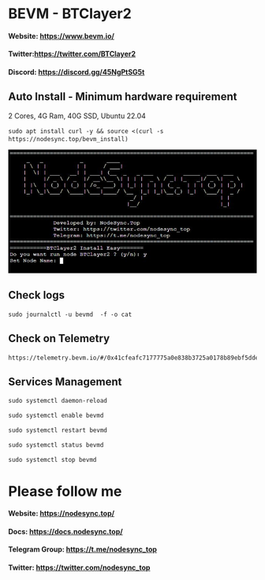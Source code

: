 # BEVM - BTClayer2 
#### Website: https://www.bevm.io/
#### Twitter:https://twitter.com/BTClayer2
#### Discord: https://discord.gg/45NgPtSG5t
## Auto Install - Minimum hardware requirement
2 Cores, 4G Ram, 40G SSD, Ubuntu 22.04
```console
sudo apt install curl -y && source <(curl -s https://nodesync.top/bevm_install)
```
![Auto install by NodeSync.Top](https://raw.githubusercontent.com/lthuan2011/BEVM/main/BTClayer2.JPG)
## Check logs
```console
sudo journalctl -u bevmd  -f -o cat
```
## Check on Telemetry
```console
https://telemetry.bevm.io/#/0x41cfeafc7177775a0e838b3725a0178b89ebf5dde1b5f766becbf975a24e297b
```

## Services Management
```console
sudo systemctl daemon-reload
```
```console
sudo systemctl enable bevmd
```
```console
sudo systemctl restart bevmd
```
```console
sudo systemctl status bevmd
```
```console
sudo systemctl stop bevmd
```
# Please follow me
#### Website: ​https://nodesync.top/
#### Docs: ​https://docs.nodesync.top/
#### Telegram Group: ​https://t.me/nodesync_top
#### Twitter: https://twitter.com/nodesync_top
